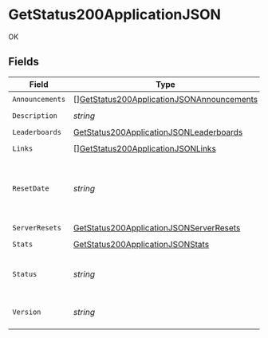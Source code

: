# GetStatus200ApplicationJSON

OK


## Fields

| Field                                                                                                             | Type                                                                                                              | Required                                                                                                          | Description                                                                                                       |
| ----------------------------------------------------------------------------------------------------------------- | ----------------------------------------------------------------------------------------------------------------- | ----------------------------------------------------------------------------------------------------------------- | ----------------------------------------------------------------------------------------------------------------- |
| `Announcements`                                                                                                   | [][GetStatus200ApplicationJSONAnnouncements](../../models/operations/getstatus200applicationjsonannouncements.md) | :heavy_check_mark:                                                                                                | N/A                                                                                                               |
| `Description`                                                                                                     | *string*                                                                                                          | :heavy_check_mark:                                                                                                | N/A                                                                                                               |
| `Leaderboards`                                                                                                    | [GetStatus200ApplicationJSONLeaderboards](../../models/operations/getstatus200applicationjsonleaderboards.md)     | :heavy_check_mark:                                                                                                | N/A                                                                                                               |
| `Links`                                                                                                           | [][GetStatus200ApplicationJSONLinks](../../models/operations/getstatus200applicationjsonlinks.md)                 | :heavy_check_mark:                                                                                                | N/A                                                                                                               |
| `ResetDate`                                                                                                       | *string*                                                                                                          | :heavy_check_mark:                                                                                                | The date and time when the game server was last reset.                                                            |
| `ServerResets`                                                                                                    | [GetStatus200ApplicationJSONServerResets](../../models/operations/getstatus200applicationjsonserverresets.md)     | :heavy_check_mark:                                                                                                | N/A                                                                                                               |
| `Stats`                                                                                                           | [GetStatus200ApplicationJSONStats](../../models/operations/getstatus200applicationjsonstats.md)                   | :heavy_check_mark:                                                                                                | N/A                                                                                                               |
| `Status`                                                                                                          | *string*                                                                                                          | :heavy_check_mark:                                                                                                | The current status of the game server.                                                                            |
| `Version`                                                                                                         | *string*                                                                                                          | :heavy_check_mark:                                                                                                | The current version of the API.                                                                                   |